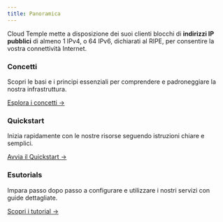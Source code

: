 ```yaml
---
title: Panoramica
---
```


Cloud Temple mette a disposizione dei suoi clienti blocchi di __indirizzi IP pubblici__ di almeno 1 IPv4, o 64 IPv6, dichiarati al RIPE, per consentire la vostra connettività Internet.

<div class="card-grid">
  <div class="card">
    <h3>Concetti</h3>
    <p>Scopri le basi e i principi essenziali per comprendere e padroneggiare la nostra infrastruttura.</p>
    <a href="./internet/concepts" class="card-link">Esplora i concetti &rarr;</a>
  </div>
  <div class="card">
    <h3>Quickstart</h3>
    <p>Inizia rapidamente con le nostre risorse seguendo istruzioni chiare e semplici.</p>
    <a href="./internet/quickstart" class="card-link">Avvia il Quickstart &rarr;</a>
  </div>
    <div class="card">
    <h3>Esutorials</h3>
    <p>Impara passo dopo passo a configurare e utilizzare i nostri servizi con guide dettagliate.</p>
    <a href="./internet/tutorials" class="card-link">Scopri i tutorial &rarr;</a>
  </div>
</div>